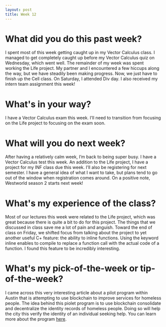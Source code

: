```yaml
---
layout: post
title: Week 12
---
```


# What did you do this past week?
I spent most of this week getting caught up in my Vector Calculus class. I managed to get completely caught up before my Vector Calculus quiz on Wednesday, which went well. The remainder of my week was spent working the Life project. My partner and I encountered a few hiccups along the way, but we have steadily been making progress. Now, we just have to finish up the Cell class. On Saturday, I attended Div day. I also received my intern team assignment this week!

# What's in your way?
I have a Vector Calculus exam this week. I’ll need to transition from focusing on the Life project to focusing on the exam soon.

# What will you do next week?
After having a relatively calm week, I’m back to being super busy. I have a Vector Calculus test this week. An addition to the Life project, I have a project for my INF class due this week. I’ll also be registering for next semester. I have a general idea of what I want to take, but plans tend to go out of the window when registration comes around. On a positive note, Westworld season 2 starts next week!

# What's my experience of the class?
Most of our lectures this week were related to the Life project, which was great because there is quite a bit to do for this project. The things that we discussed in class save me a lot of pain and anguish. Toward the end of class on Friday, we shifted focus from talking about the project to yet another useful C+ feature: the ability to inline functions. Using the keyword inline enables to compile to replace a function call with the actual code of a function. I found this feature to be incredibly interesting.

# What's my pick-of-the-week or tip-of-the-week?
I came across this very interesting article about a pilot program within Austin that is attempting to use blockchain to improve services for homeless people. The idea behind this piolet program is to use blockchain consolidate and decentralize the identity records of homeless people. Doing so will help the city this verify the identity of an individual seeking help. You can learn more about the program [here](https://techcrunch.com/2018/04/14/austin-is-piloting-blockchain-to-improve-homeless-services/).


